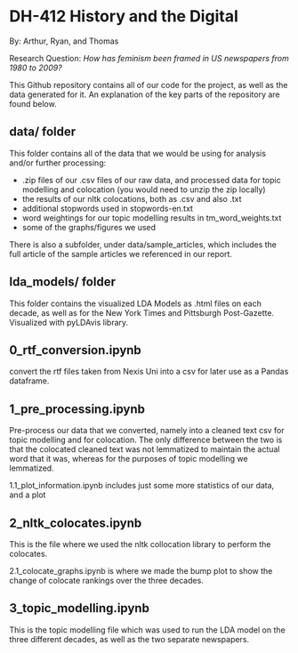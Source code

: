 # DH-412 History and the Digital 

By: Arthur, Ryan, and Thomas

Research Question: _How has feminism been framed in US newspapers from 1980 to 2009?_

This Github repository contains all of our code for the project, as well as the data generated for it. An explanation of the key parts of the repository are found below.

## data/ folder

This folder contains all of the data that we would be using for analysis and/or further processing:
- .zip files of our .csv files of our raw data, and processed data for topic modelling and colocation (you would need to unzip the zip locally)
- the results of our nltk colocations, both as .csv and also .txt
- additional stopwords used in stopwords-en.txt 
- word weightings for our topic modelling results in tm_word_weights.txt
- some of the graphs/figures we used

There is also a subfolder, under data/sample_articles, which includes the full article of the sample articles we referenced in our report. 

## lda_models/ folder

This folder contains the visualized LDA Models as .html files on each decade, as well as for the New York Times and Pittsburgh Post-Gazette. Visualized with pyLDAvis library.

## 0_rtf_conversion.ipynb

convert the rtf files taken from Nexis Uni into a csv for later use as a Pandas dataframe.

## 1_pre_processing.ipynb

Pre-process our data that we converted, namely into a cleaned text csv for topic modelling and for colocation. The only difference between the two is that the colocated cleaned text was not lemmatized to maintain the actual word that it was, whereas for the purposes of topic modelling we lemmatized.

1.1_plot_information.ipynb includes just some more statistics of our data, and a plot 

## 2_nltk_colocates.ipynb

This is the file where we used the nltk collocation library to perform the colocates.

2.1_colocate_graphs.ipynb is where we made the bump plot to show the change of colocate rankings over the three decades. 

## 3_topic_modelling.ipynb

This is the topic modelling file which was used to run the LDA model on the three different decades, as well as the two separate newspapers. 
